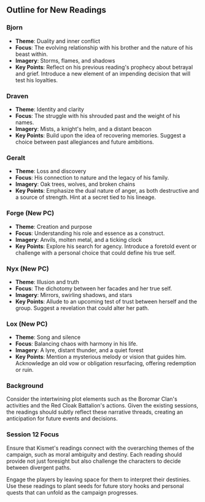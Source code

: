 ## Outline for New Readings

### Bjorn

- **Theme**: Duality and inner conflict
- **Focus**: The evolving relationship with his brother and the nature of his beast within.
- **Imagery**: Storms, flames, and shadows
- **Key Points**: Reflect on his previous reading's prophecy about betrayal and grief. Introduce a new element of an impending decision that will test his loyalties.
>

### Draven

- **Theme**: Identity and clarity
- **Focus**: The struggle with his shrouded past and the weight of his names.
- **Imagery**: Mists, a knight's helm, and a distant beacon
- **Key Points**: Build upon the idea of recovering memories. Suggest a choice between past allegiances and future ambitions.

### Geralt

- **Theme**: Loss and discovery
- **Focus**: His connection to nature and the legacy of his family.
- **Imagery**: Oak trees, wolves, and broken chains
- **Key Points**: Emphasize the dual nature of anger, as both destructive and a source of strength. Hint at a secret tied to his lineage.

### Forge (New PC)

- **Theme**: Creation and purpose
- **Focus**: Understanding his role and essence as a construct.
- **Imagery**: Anvils, molten metal, and a ticking clock
- **Key Points**: Explore his search for agency. Introduce a foretold event or challenge with a personal choice that could define his true self.

### Nyx (New PC)

- **Theme**: Illusion and truth
- **Focus**: The dichotomy between her facades and her true self.
- **Imagery**: Mirrors, swirling shadows, and stars
- **Key Points**: Allude to an upcoming test of trust between herself and the group. Suggest a revelation that could alter her path.

### Lox (New PC)

- **Theme**: Song and silence
- **Focus**: Balancing chaos with harmony in his life.
- **Imagery**: A lyre, distant thunder, and a quiet forest
- **Key Points**: Mention a mysterious melody or vision that guides him. Acknowledge an old vow or obligation resurfacing, offering redemption or ruin.

### Background

Consider the intertwining plot elements such as the Boromar Clan's activities and the Red Cloak Battalion's actions. Given the existing sessions, the readings should subtly reflect these narrative threads, creating an anticipation for future events and decisions.

### Session 12 Focus

Ensure that Kismet's readings connect with the overarching themes of the campaign, such as moral ambiguity and destiny. Each reading should provide not just foresight but also challenge the characters to decide between divergent paths.

Engage the players by leaving space for them to interpret their destinies. Use these readings to plant seeds for future story hooks and personal quests that can unfold as the campaign progresses.